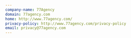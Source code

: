 ```yaml
---
company-name: 77Agency
domain: 77agency.com
home: http://www.77agency.com/
privacy-policy: http://www.77agency.com/privacy-policy
email: privacy@77agency.com
---
```




